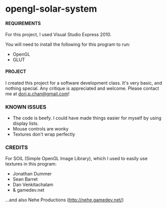 opengl-solar-system
===================

#### REQUIREMENTS

For this project, I used Visual Studio Express 2010. 

You will need to install the following for this program to run: 
* OpenGL
* GLUT

#### PROJECT

I created this project for a software development class. It's very basic, and nothing special. Any critique is appreciated and welcome. Please contact me at dori.p.chan@gmail.com! 

### KNOWN ISSUES
* The code is beefy. I could have made things easier for myself by using display lists.
* Mouse controls are wonky 
* Textures don't wrap perfectly 

### CREDITS
For SOIL (Simple OpenGL Image Library), which I used to easily use textures in this program:
* Jonathan Dummer
* Sean Barret
* Dan Venkitachalam
* & gamedev.net

...and also Nehe Productions (http://nehe.gamedev.net/)

